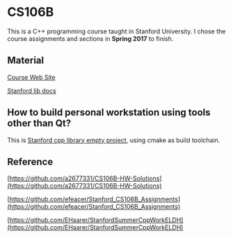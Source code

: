 # CS106B

This is a C++ programming course taught in Stanford University. I chose the course assignments and sections in **Spring 2017** to finish.



## Material

[Course Web Site](https://web.stanford.edu/class/archive/cs/cs106b/cs106b.1176/)

[Stanford lib docs](https://web.stanford.edu/dept/cs_edu/resources/cslib_docs/)



## How to build personal workstation using tools other than Qt?

This is [Stanford cpp library empty project](https://github.com/Jack-Chan-2001/CS106B/tree/main/hello), using cmake as build toolchain.



## Reference

[https://github.com/a2677331/CS106B-HW-Solutions](https://github.com/a2677331/CS106B-HW-Solutions)

[https://github.com/efeacer/Stanford_CS106B_Assignments](https://github.com/efeacer/Stanford_CS106B_Assignments)

[https://github.com/EHaarer/StanfordSummerCppWorkELDH](https://github.com/EHaarer/StanfordSummerCppWorkELDH)
